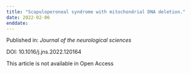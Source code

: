 ```yaml
---
title: "Scapuloperoneal syndrome with mitochondrial DNA deletion."
date: 2022-02-06
enddate:
---
```


Published in: *Journal of the neurological sciences*

DOI: 10.1016/j.jns.2022.120164

This article is not available in Open Access


